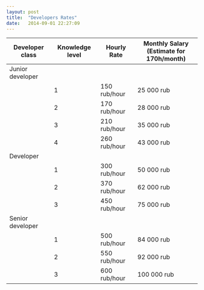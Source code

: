 ```yaml
---
layout: post
title:  "Developers Rates"
date:   2014-09-01 22:27:09
---
```


| Developer class  | Knowledge level | Hourly Rate  | Monthly Salary <br/> <note>(Estimate for 170h/month)</note> |
|------------------|------------------|--------------|------------------------------------------|
| Junior developer |
| | 1                | 150 rub/hour | 25 000 rub                               |
|                  | 2                | 170 rub/hour | 28 000 rub                               |
|                  | 3                | 210 rub/hour | 35 000 rub                               |
|                  | 4                | 260 rub/hour | 43 000 rub                               |
| Developer |
| | 1 | 300 rub/hour | 50 000 rub |
| | 2 | 370 rub/hour | 62 000 rub |
| | 3 | 450 rub/hour | 75 000 rub |
| Senior developer |
| | 1 | 500 rub/hour | 84 000 rub |
| | 2 | 550 rub/hour | 92 000 rub |
| | 3 | 600 rub/hour | 100 000 rub |

